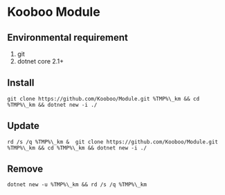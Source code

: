 # Kooboo Module

## Environmental requirement
1. git
2. dotnet core 2.1+

## Install
```git clone https://github.com/Kooboo/Module.git %TMP%\_km && cd %TMP%\_km && dotnet new -i ./```
## Update
```rd /s /q %TMP%\_km &  git clone https://github.com/Kooboo/Module.git %TMP%\_km && cd %TMP%\_km && dotnet new -i ./```
## Remove
```dotnet new -u %TMP%\_km && rd /s /q %TMP%\_km```
